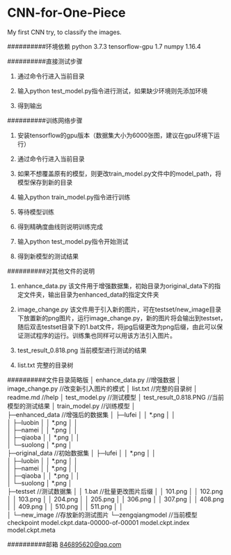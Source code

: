 # CNN-for-One-Piece
My first CNN try, to classify the images. 

##########环境依赖
python 3.7.3
tensorflow-gpu 1.7
numpy 1.16.4

##########直接测试步骤
1. 通过命令行进入当前目录

2. 输入python test_model.py指令进行测试，如果缺少环境则先添加环境

3. 得到输出

##########训练网络步骤
1. 安装tensorflow的gpu版本（数据集大小为6000张图，建议在gpu环境下运行）

2. 通过命令行进入当前目录

3. 如果不想覆盖原有的模型，则更改train_model.py文件中的model_path，将模型保存到新的目录

4. 输入python train_model.py指令进行训练

5. 等待模型训练

6. 得到精确度曲线则说明训练完成

7. 输入python test_model.py指令开始测试

8. 得到新模型的测试结果

##########对其他文件的说明
1. enhance_data.py
该文件用于增强数据集，初始目录为original_data下的指定文件夹，输出目录为enhanced_data的指定文件夹

2. image_change.py
该文件用于引入新的图片，可在testset/new_image目录下放置新的png图片，运行image_change.py，新的图片将会输出到testset，随后双击testset目录下的1.bat文件，将jpg后缀更改为png后缀，由此可以保证测试程序的运行。训练集也同样可以用该方法引入图片。

3. test_result_0.818.png
当前模型进行测试的结果

4. list.txt
完整的目录树

##########文件目录简略版
│  enhance_data.py            //增强数据
│  image_change.py            //改变新引入图片的模式
│  list.txt                   //完整的目录树
│  readme.md                  //help
│  test_model.py              //测试模型
│  test_result_0.818.PNG      //当前模型的测试结果
│  train_model.py             //训练模型
│  
├─enhanced_data               //增强后的数据集
│  ├─lufei
│  │      *.png
│  │      
│  ├─luobin
│  │      *.png
│  │      
│  ├─namei
│  │      *.png
│  │      
│  ├─qiaoba
│  │      *.png
│  │      
│  └─suolong
│          *.png
│          
├─original_data                //初始数据集
│  ├─lufei
│  │      *.png
│  │      
│  ├─luobin
│  │      *.png
│  │      
│  ├─namei
│  │      *.png
│  │      
│  ├─qiaoba
│  │      *.png
│  │      
│  └─suolong
│          *.png
│          
├─testset                       //测试数据集
│  │  1.bat                     //批量更改图片后缀
│  │  101.png
│  │  102.png
│  │  103.png
│  │  204.png
│  │  205.png
│  │  306.png
│  │  307.png
│  │  408.png
│  │  409.png
│  │  510.png
│  │  511.png
│  │  
│  └─new_image                   //存放新的测试图片
└─zengqiangmodel                 //当前模型
        checkpoint
        model.ckpt.data-00000-of-00001
        model.ckpt.index
        model.ckpt.meta




##########邮箱
846895620@qq.com
